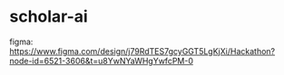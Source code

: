# scholar-ai

figma: https://www.figma.com/design/j79RdTES7gcyGGT5LgKjXi/Hackathon?node-id=6521-3606&t=u8YwNYaWHgYwfcPM-0
